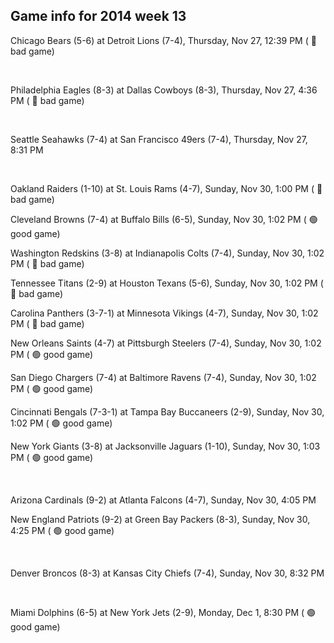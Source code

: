 ## Game info for 2014 week 13
Chicago Bears (5-6) at Detroit Lions (7-4), Thursday, Nov 27, 12:39 PM (	:red_circle: bad game)


<br/>

Philadelphia Eagles (8-3) at Dallas Cowboys (8-3), Thursday, Nov 27, 4:36 PM (	:red_circle: bad game)


<br/>

Seattle Seahawks (7-4) at San Francisco 49ers (7-4), Thursday, Nov 27, 8:31 PM


<br/>

Oakland Raiders (1-10) at St. Louis Rams (4-7), Sunday, Nov 30, 1:00 PM (	:red_circle: bad game)

Cleveland Browns (7-4) at Buffalo Bills (6-5), Sunday, Nov 30, 1:02 PM (	:green_circle: good game)

Washington Redskins (3-8) at Indianapolis Colts (7-4), Sunday, Nov 30, 1:02 PM (	:red_circle: bad game)

Tennessee Titans (2-9) at Houston Texans (5-6), Sunday, Nov 30, 1:02 PM (	:red_circle: bad game)

Carolina Panthers (3-7-1) at Minnesota Vikings (4-7), Sunday, Nov 30, 1:02 PM (	:red_circle: bad game)

New Orleans Saints (4-7) at Pittsburgh Steelers (7-4), Sunday, Nov 30, 1:02 PM (	:green_circle: good game)

San Diego Chargers (7-4) at Baltimore Ravens (7-4), Sunday, Nov 30, 1:02 PM (	:green_circle: good game)

Cincinnati Bengals (7-3-1) at Tampa Bay Buccaneers (2-9), Sunday, Nov 30, 1:02 PM (	:green_circle: good game)

New York Giants (3-8) at Jacksonville Jaguars (1-10), Sunday, Nov 30, 1:03 PM (	:green_circle: good game)


<br/>

Arizona Cardinals (9-2) at Atlanta Falcons (4-7), Sunday, Nov 30, 4:05 PM

New England Patriots (9-2) at Green Bay Packers (8-3), Sunday, Nov 30, 4:25 PM (	:green_circle: good game)


<br/>

Denver Broncos (8-3) at Kansas City Chiefs (7-4), Sunday, Nov 30, 8:32 PM


<br/>

Miami Dolphins (6-5) at New York Jets (2-9), Monday, Dec 1, 8:30 PM (	:green_circle: good game)

